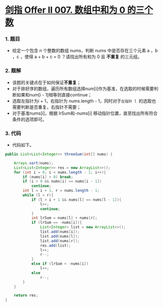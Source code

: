 # [剑指 Offer II 007. 数组中和为 0 的三个数](https://leetcode.cn/problems/1fGaJU/)

### 1. 题目

- 给定一个包含 n 个整数的数组 nums，判断 nums 中是否存在三个元素 a ，b ，c ，使得 a + b + c = 0 ？请找出所有和为 0 且 **不重复** 的三元组。




### 2. 题解

- 该题的关键点在于如何保证**不重复**；
- 对于排好序的数组，遍历所有数组选择num[i]作为基准，在选取的时候需要判断如果和num[i - 1]相等则直接continue；
- 选取左指针为i + 1，右指针为 nums.length - 1，同时对于`左指针 l `的选取也需要判断是否重复，右指针不需要；
- 对于基准nums[i]，根据 lrSum和-nums[i] 移动指针位置，直至找出所有符合条件的选项即可。



### 3. 代码

- 代码如下。

```java
public List<List<Integer>> threeSum(int[] nums) {

    Arrays.sort(nums);
    List<List<Integer>> res = new ArrayList<>();
    for (int i = 0; i < nums.length - 1; i++){
        if (nums[i] > 0) break;
        if (i > 0 && nums[i] == nums[i - 1])
            continue;
        int l = i + 1, r = nums.length - 1;
        while (l < r){
            if (l > i + 1 && nums[l] == nums[l - 1]){
                l++;
                continue;
            }
            int lrSum = nums[l] + nums[r];
            if (lrSum == -nums[i]){
                List<Integer> list = new ArrayList<>();
                list.add(nums[i]);
                list.add(nums[l]);
                list.add(nums[r]);
                res.add(list);
                l++;
                r--;
            }
            else if (lrSum < -nums[i])
                l++;
            else
                r--;
        }
    }

    return res;
}
```

